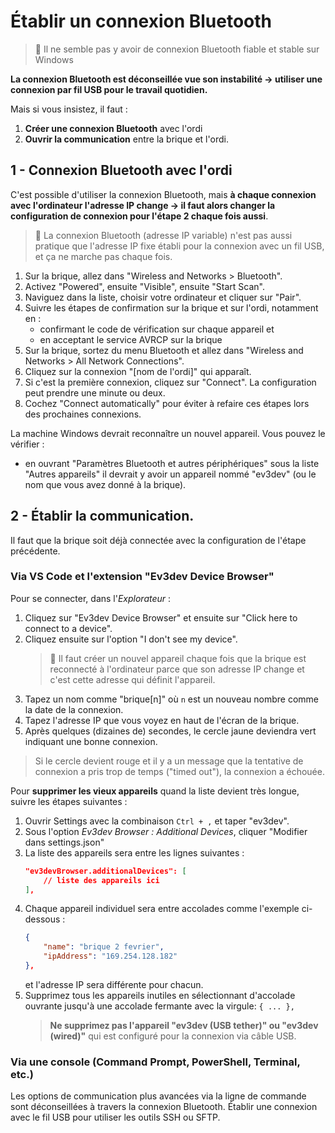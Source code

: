 # Établir un connexion Bluetooth

>🛑 Il ne semble pas y avoir de connexion Bluetooth fiable et stable sur Windows

**La connexion Bluetooth est déconseillée vue son instabilité -> utiliser une connexion par fil USB pour le travail quotidien.**

Mais si vous insistez, il faut :

1. **Créer une connexion Bluetooth** avec l'ordi
1. **Ouvrir la communication** entre la brique et l'ordi.

## 1 - Connexion Bluetooth avec l'ordi

C'est possible d'utiliser la connexion Bluetooth, mais **à chaque connexion avec l'ordinateur l'adresse IP change -> il faut alors changer la configuration de connexion pour l'étape 2 chaque fois aussi**. 

>🛑 La connexion Bluetooth (adresse IP variable) n'est pas aussi pratique que l'adresse IP fixe établi pour la connexion avec un fil USB, et ça ne marche pas chaque fois.

1. Sur la brique, allez dans "Wireless and Networks > Bluetooth".
1. Activez "Powered", ensuite "Visible", ensuite "Start Scan".
1. Naviguez dans la liste, choisir votre ordinateur et cliquer sur "Pair".
1. Suivre les étapes de confirmation sur la brique et sur l'ordi, notamment en :
    * confirmant le code de vérification sur chaque appareil et
    * en acceptant le service AVRCP sur la brique
1. Sur la brique, sortez du menu Bluetooth et allez dans "Wireless and Networks > All Network Connections".
1. Cliquez sur la connexion "[nom de l'ordi]" qui apparaît.
1. Si c'est la première connexion, cliquez sur "Connect". La configuration peut prendre une minute ou deux.
1. Cochez "Connect automatically" pour éviter à refaire ces étapes lors des prochaines connexions.

La machine Windows devrait reconnaître un nouvel appareil. Vous pouvez le vérifier :
* en ouvrant "Paramètres Bluetooth et autres périphériques" sous la liste "Autres appareils" il devrait y avoir un appareil nommé "ev3dev" (ou le nom que vous avez donné à la brique).

## 2 - Établir la communication.

Il faut que la brique soit déjà connectée avec la configuration de l'étape précédente.

### Via VS Code et l'extension "Ev3dev Device Browser"

Pour se connecter, dans l'*Explorateur* :
1. Cliquez sur "Ev3dev Device Browser" et ensuite sur "Click here to connect to a device". 
1. Cliquez ensuite sur l'option "I don't see my device".
    > 🛑 Il faut créer un nouvel appareil chaque fois que la brique est reconnecté à l'ordinateur parce que son adresse IP change et c'est cette adresse qui définit l'appareil.
1. Tapez un nom comme "brique[n]" où `n` est un nouveau nombre comme la date de la connexion.
1. Tapez l'adresse IP que vous voyez en haut de l'écran de la brique.
1. Après quelques (dizaines de) secondes, le cercle jaune deviendra vert indiquant une bonne connexion. 

>Si le cercle devient rouge et il y a un message que la tentative de connexion a pris trop de temps ("timed out"), la connexion a échouée.

Pour **supprimer les vieux appareils** quand la liste devient très longue, suivre les étapes suivantes :

1. Ouvrir Settings avec la combinaison `Ctrl + ,` et taper "ev3dev".
1. Sous l'option *Ev3dev Browser : Additional Devices*, cliquer "Modifier dans settings.json"
1. La liste des appareils sera entre les lignes suivantes :
    ```json
    "ev3devBrowser.additionalDevices": [   
        // liste des appareils ici
    ],
    ```
1. Chaque appareil individuel sera entre accolades comme l'exemple ci-dessous :
    ```json
    {
        "name": "brique 2 fevrier",
        "ipAddress": "169.254.128.182"
    },
    ```
    et l'adresse IP sera différente pour chacun.
1. Supprimez tous les appareils inutiles en sélectionnant d'accolade ouvrante jusqu'à une accolade fermante avec la virgule: `{ ... },`
    >**Ne supprimez pas l'appareil "ev3dev (USB tether)" ou "ev3dev (wired)"** qui est configuré pour la connexion via câble USB.

### Via une console (Command Prompt, PowerShell, Terminal, etc.)

Les options de communication plus avancées via la ligne de commande sont déconseillées à travers la connexion Bluetooth. Établir une connexion avec le fil USB pour utiliser les outils SSH ou SFTP.
